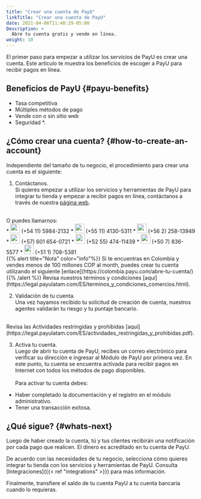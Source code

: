 ```yaml
---
title: "Crear una cuenta de PayU"
linkTitle: "Crear una cuenta de PayU"
date: 2021-04-06T11:40:29-05:00
Description: >
  Abre tu cuenta gratis y vende en línea.
weight: 10
---
```

El primer paso para empezar a utilizar los servicios de PayU es crear una cuenta. Este artículo te muestra los beneficios de escoger a PayU para recibir pagos en línea.

## Beneficios de PayU {#payu-benefits}
* Tasa competitiva
* Múltiples métodos de pago
* Vende con o sin sitio web
* Seguridad
*.

## ¿Cómo crear una cuenta? {#how-to-create-an-account}
Independiente del tamaño de tu negocio, el procedimiento para crear una cuenta es el siguiente:

1. Contáctanos.<br>
Si quieres empezar a utilizar los servicios y herramientas de PayU para integrar tu tienda y empezar a recibir pagos en línea, contáctanos a través de nuestra [página web](https://www.payu.com).<br>
<br>
O puedes llamarnos:
<br>
* <img src="/assets/Argentina.png" width="25px"/> (+54 11) 5984-2132
* <img src="/assets/Brasil.png" width="25px"/> (+55 11) 4130-5311
* <img src="/assets/Chile.png" width="25px"/> (+56 2) 258-13949
* <img src="/assets/Colombia.png" width="25px"/> (+57) 601 654-0721
* <img src="/assets/Mexico.png" width="25px"/> (+52 55) 474-11439
* <img src="/assets/Panama.png" width="25px"/> (+50 7) 836-5577
* <img src="/assets/Peru.png" width="25px"/> (+51 1) 708-5381
<br>
{{% alert title="Nota" color="info"%}}
Si te encuentras en Colombia y vendes menos de 100 millones COP al month, puedes crear tu cuenta utilizando el siguiente [enlace](https://colombia.payu.com/abre-tu-cuenta/)
{{% /alert %}}
Revisa nuestros términos y condiciones [aquí](https://legal.payulatam.com/ES/terminos_y_condiciones_comercios.html).

2. Validación de tu cuenta.<br>
Una vez hayamos recibido tu solicitud de creación de cuenta, nuestros agentes validarán tu riesgo y tu puntaje bancario. <br>
<br>
Revisa las Actividades restringidas y prohibidas [aquí](https://legal.payulatam.com/ES/actividades_restringidas_y_prohibidas.pdf). 

3. Activa tu cuenta.<br>
Luego de abrir tu cuenta de PayU, recibes un correo electrónico para verificar su dirección e ingresar al Módulo de PayU por primera vez. En este punto, tu cuenta se encuentra activada para recibir pagos en Internet con todos los métodos de pago disponibles.
<br><br>
Para activar tu cuenta debes:
- Haber completado la documentación y el registro en el módulo administrativo.
- Tener una transacción exitosa.

## ¿Qué sigue? {#whats-next}
Luego de haber creado la cuenta, tú y tus clientes recibirán una notificación por cada pago que realicen. El dinero es acreditado en tu cuenta de PayU.

De acuerdo con las necesidades de tu negocio, selecciona cómo quieres integrar tu tienda con los servicios y herramientas de PayU. Consulta [Integraciones]({{< ref "integrations" >}}) para más información.

Finalmente, transfiere el saldo de tu cuenta PayU a tu cuenta bancaria cuando lo requieras.